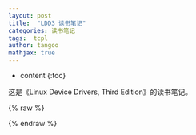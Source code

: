 ```yaml
---
layout: post
title:  "LDD3 读书笔记"
categories: 读书笔记
tags:  tcpl
author: tangoo
mathjax: true
---
```



* content
{:toc}

这是《Linux Device Drivers, Third Edition》的读书笔记。





{% raw %}








{% endraw %}